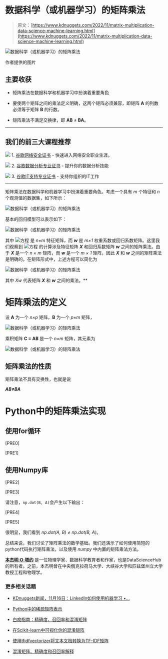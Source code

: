 # 数据科学（或机器学习）的矩阵乘法

> 原文：[https://www.kdnuggets.com/2022/11/matrix-multiplication-data-science-machine-learning.html](https://www.kdnuggets.com/2022/11/matrix-multiplication-data-science-machine-learning.html)

![数据科学（或机器学习）的矩阵乘法](../Images/907797550f6eed84dc30fa7f8a85739b.png)

作者提供的图片

## 主要收获

+   矩阵乘法在数据科学和机器学习中扮演着重要角色

+   要使两个矩阵之间的乘法定义明确，这两个矩阵必须兼容，即矩阵 **A** 的列数必须等于矩阵 **B** 的行数。

+   矩阵乘法不满足交换律，即 **AB** ≠ **BA**。

* * *

## 我们的前三大课程推荐

![](../Images/0244c01ba9267c002ef39d4907e0b8fb.png) 1\. [谷歌网络安全证书](https://www.kdnuggets.com/google-cybersecurity) - 快速进入网络安全职业生涯。

![](../Images/e225c49c3c91745821c8c0368bf04711.png) 2\. [谷歌数据分析专业证书](https://www.kdnuggets.com/google-data-analytics) - 提升你的数据分析技能

![](../Images/0244c01ba9267c002ef39d4907e0b8fb.png) 3\. [谷歌IT支持专业证书](https://www.kdnuggets.com/google-itsupport) - 支持你组织的IT工作

* * *

矩阵乘法在数据科学和机器学习中扮演着重要角色。考虑一个具有 *m* 个特征和 *n* 个观测值的数据集，如下所示：

![数据科学（或机器学习）的矩阵乘法](../Images/85f02e50a68c75c3f879ee104494b6b7.png)

基本的回归模型可以表示如下：

![数据科学（或机器学习）的矩阵乘法](../Images/a108c991cde973a4c789fc2fd704b90d.png)

其中 ![方程](../Images/d74cd2427e0c242305b933d639a2bfc9.png) 是 *n×m* 特征矩阵，而 ***w*** 是 *m×1* 权重系数或回归系数矩阵。这里我们观察到 ![方程](../Images/eacef4e22d6b50bf4e7f7d2b5e0f4447.png) 的计算涉及特征矩阵 ***X*** 和回归系数矩阵 ***w*** 之间的矩阵乘法。由于 ***X*** 是一个 *n × m* 矩阵，而 ***w*** 是一个 *m × 1* 矩阵，因此 ***X*** 和 ***w*** 之间的矩阵乘法是明确的。在矩阵形式中，上述方程可以简化为

![数据科学（或机器学习）的矩阵乘法](../Images/44fd528327508ce52e1d07ca7a49dfcd.png)

其中 *Xw* 代表矩阵 ***X*** 和 ***w*** 之间的乘法。**

# 矩阵乘法的定义

设 **A** 为一个 *n×p* 矩阵，**B** 为一个 *p×m* 矩阵，

![数据科学（或机器学习）的矩阵乘法](../Images/27ff152003d538a9427e057852fa9296.png)

乘积矩阵 **C = AB** 是一个 *n×m* 矩阵，其元素为

![数据科学（或机器学习）的矩阵乘法](../Images/e07b15a689f5b6121633bae985eacbdd.png)

## 矩阵乘法的性质

矩阵乘法不具有交换性，也就是说

***AB≠BA***

# Python中的矩阵乘法实现

## 使用for循环

[PRE0]

[PRE1]

## 使用Numpy库

[PRE2]

[PRE3]

请注意，`np.dot(B, A)`会产生以下输出：

[PRE4]

[PRE5]

很明显，我们看到 *np.dot(A, B) ≠ np.dot(B, A)*。

总结来说，我们讨论了矩阵乘法的数学基础。我们还演示了如何使用简短的python代码执行矩阵乘法，以及使用 *numpy* 中内置的矩阵乘法方法。

**[本杰明·O·塔约](https://www.linkedin.com/in/benjamin-o-tayo-ph-d-a2717511/)** 是一位物理学家、数据科学教育者和作家，也是DataScienceHub的所有者。之前，本杰明曾在中央俄克拉荷马大学、大峡谷大学和匹兹堡州立大学教授工程和物理学。

### 更多相关话题

+   [KDnuggets新闻，11月16日：LinkedIn如何使用机器学习 •…](https://www.kdnuggets.com/2022/n45.html)

+   [Python中的稀疏矩阵表示](https://www.kdnuggets.com/2020/05/sparse-matrix-representation-python.html)

+   [白痴指南：精确度、召回率和混淆矩阵](https://www.kdnuggets.com/2020/01/guide-precision-recall-confusion-matrix.html)

+   [在Scikit-learn中可视化你的混淆矩阵](https://www.kdnuggets.com/2022/09/visualizing-confusion-matrix-scikitlearn.html)

+   [使用tfidfvectorizer将文本文档转换为TF-IDF矩阵](https://www.kdnuggets.com/2022/09/convert-text-documents-tfidf-matrix-tfidfvectorizer.html)

+   [混淆矩阵、精确度和召回率解释](https://www.kdnuggets.com/2022/11/confusion-matrix-precision-recall-explained.html)
